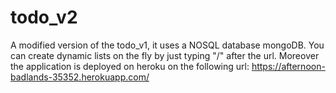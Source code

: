 # todo_v2
A modified version of the todo_v1, it uses a NOSQL database mongoDB.
You can create dynamic lists on the fly by just typing "/<list title>" after the url.
Moreover the application is deployed on heroku on the following url:
https://afternoon-badlands-35352.herokuapp.com/
